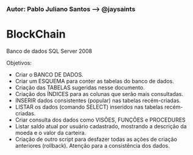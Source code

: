 ### Autor: Pablo Juliano Santos --> @jaysaints
# BlockChain
Banco de dados SQL Server 2008


Objetivos:
- Criar o BANCO DE DADOS.
- Criar um ESQUEMA para conter as tabelas do banco de dados.
- Criação das TABELAS sugeridas nesse documento.
- Criação dos ÍNDICES para as colunas que serão mais consultadas.
- INSERIR dados consistentes (popular) nas tabelas recém-criadas.
- LISTAR os dados (comando SELECT) inseridos nas tabelas recém-criadas.
- Criar consulta dos dados como VISÕES, FUNÇÕES e PROCEDURES
- Listar saldo atual por usuário cadastrado, mostrando a descrição da moeda e o valor da carteira.
- Criação de outro script para desfazer todas as ações de criação anteriores (rollback). Atenção 
para a consistência dos dados.

